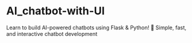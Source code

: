 # AI_chatbot-with-UI
Learn to build AI-powered chatbots using Flask &amp; Python! 🚀 Simple, fast, and interactive chatbot development
